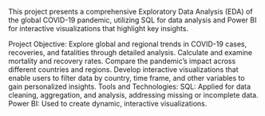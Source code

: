 This project presents a comprehensive Exploratory Data Analysis (EDA) of the global COVID-19 pandemic, utilizing SQL for data analysis and Power BI for interactive visualizations that highlight key insights.

Project Objective:
Explore global and regional trends in COVID-19 cases, recoveries, and fatalities through detailed analysis.
Calculate and examine mortality and recovery rates.
Compare the pandemic’s impact across different countries and regions.
Develop interactive visualizations that enable users to filter data by country, time frame, and other variables to gain personalized insights.
Tools and Technologies:
SQL: Applied for data cleaning, aggregation, and analysis, addressing missing or incomplete data.
Power BI: Used to create dynamic, interactive visualizations.
